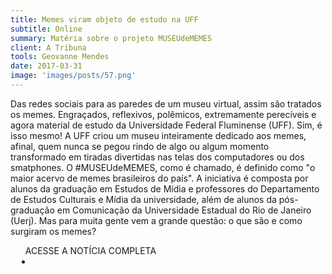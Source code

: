 ```yaml
---
title: Memes viram objeto de estudo na UFF
subtitle: Online
summary: Matéria sobre o projeto MUSEUdeMEMES
client: A Tribuna
tools: Geovanne Mendes
date: 2017-03-31
image: 'images/posts/57.png'
---
```


Das redes sociais para as paredes de um museu virtual, assim são tratados os memes. Engraçados, reflexivos, polêmicos, extremamente perecíveis e agora material de estudo da Universidade Federal Fluminense (UFF). Sim, é isso mesmo! A UFF criou um museu inteiramente dedicado aos memes, afinal, quem nunca se pegou rindo de algo ou algum momento transformado em tiradas divertidas nas telas dos computadores ou dos smatphones. O #MUSEUdeMEMES, como é chamado, é definido como "o maior acervo de memes brasileiros do país". A iniciativa é composta por alunos da graduação em Estudos de Mídia e professores do Departamento de Estudos Culturais e Mídia da universidade, além de alunos da pós-graduação em Comunicação da Universidade Estadual do Rio de Janeiro (Uerj). Mas para muita gente vem a grande questão: o que são e como surgiram os memes?

<div class="post__share"><ul class="share__list list-reset">ACESSE A NOTÍCIA COMPLETA<li class="share__item" style="margin-left: 10px"><a class="share__link share__facebook" style="background: #fa5657" href="http://www.atribunarj.com.br/memes-viram-objeto-de-estudo-na-uff/" title="Link" rel="nofollow"><i class="fa-solid fa-link"></i></a></li></ul></div>
<!-- <div class="gallery-box"><div class="gallery"><img src="/clipping/images/example-1.jpg" loading="lazy" alt="Project"><img src="/clipping/images/example-2.jpg" loading="lazy" alt="Project"></div><em>Gallery / <a href="https://www.freepik.com/" target="_blank">Freepic</a></em></div> -->